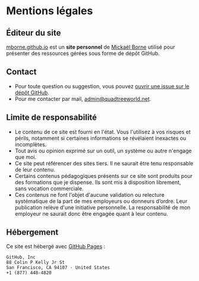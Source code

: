 # Mentions légales

## Éditeur du site

[mborne.github.io](https://mborne.github.io) est un **site personnel** de [Mickaël Borne](https://github.com/mborne) utilisé pour présenter des ressources gérées sous forme de dépôt GitHub.

## Contact

* Pour toute question ou suggestion, vous pouvez [ouvrir une issue sur le dépôt GitHub](https://github.com/mborne/mborne.github.io/issues).
* Pour me contacter par mail, <admin@quadtreeworld.net>.

## Limite de responsabilité

* Le contenu de ce site est fourni en l'état. Vous l'utilisez à vos risques et périls, notamment si certaines informations se révélaient inexactes ou incomplètes.
* Tout avis ou opinion exprimé sur un outil, un système ou autre n'engage que moi.
* Ce site peut référencer des sites tiers. Il ne saurait être tenu responsable de leur contenu.
* Certains contenus pédagogiques présents sur ce site sont produits pour des formations que je dispense. Ils sont mis à disposition librement, sans vocation commerciale.
* Ces contenus ne font l'objet d'aucune validation ou relecture systématique de la part de mes employeurs ou donneurs d’ordre. Leur publication relève d'une initiative personnelle. La responsabilité de mon employeur ne saurait donc être engagée quant à leur contenu.

## Hébergement

Ce site est hébergé avec [GitHub Pages](https://pages.github.com/) :

```text
GitHub, Inc
88 Colin P Kelly Jr St
San Francisco, CA 94107 - United States
+1 (877) 448-4820
```
